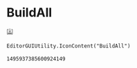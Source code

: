 # BuildAll
![](/img/BuildAll.png)

``` CSharp
EditorGUIUtility.IconContent("BuildAll")
```
```
1495937385600924149
```
